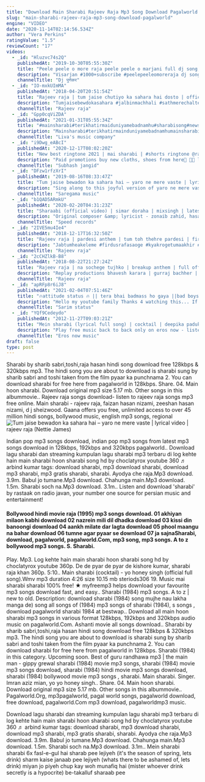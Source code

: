 ```yaml
---
title: "Download Main Sharabi Rajeev Raja Mp3 Song Download Pagalworld Audio"
slug: "main-sharabi-rajeev-raja-mp3-song-download-pagalworld"
engine: "VIDEO"
date: "2020-11-14T02:14:56.534Z"
author: "Vera Perkins"
ratingValue: "1.5"
reviewCount: "17"
videos:
  - _id: "Hluzvc74s2Q"
    publishedAt: "2019-10-30T05:55:30Z"
    title: "Peele peele o more raja peele peele o marjani full dj song,"
    description: "Visarjan #1000+subscribe #peelepeeleomoreraja dj song remix, peele peele o more raja dj song status, peele peele o more raja dj song gana, peele peele o"
    channelTitle: "Dj पुणेकर"
  - _id: "IO-mxkUImMA"
    publishedAt: "2018-04-20T20:51:54Z"
    title: "Rajeev raja | tum jaise chutiyo ka sahara hai dosto | official | yaro ne mere vaste | friends anthem"
    description: "Tumjaisebewdokasahara #jalbinmachhali #sathmerechalteho #yaronenemerevaste most awaited song #friendsanthem .❤️ #subscribe my youtube channel"
    channelTitle: "Rajeev raja"
  - _id: "Gpp0cqViZDA"
    publishedAt: "2021-01-31T05:55:34Z"
    title: "#mainsharabi#terikhatirmaiduniyamebadnamhu#sharabisong#newsong#rajeevraja#nizamibrothers#shizwood#dj"
    description: "Mainsharabi#terikhatirmainduniyamebadnamhumainsharabisharabi#djsong#newsong#papularsong#newwhatsaapsong#teri khatir me duniya ki khushiyaan"
    channelTitle: "Liva's music company"
  - _id: "i9Dwg_eABcI"
    publishedAt: "2020-12-17T08:02:20Z"
    title: "New best ringtone 2021 | mai sharabi | #shorts ringtone @rajeev raja"
    description: "Paid promotions buy new cloths, shoes from here🧥 🧦🧦 link ~ #shorts #short #ringtone #ringtones"
    channelTitle: "Subhash jangid"
  - _id: "DFzw1rfzXrI"
    publishedAt: "2019-08-16T08:33:47Z"
    title: "Tum jaise bewadon ka sahara hai – yaro ne mere vaste | lyrical video | rajeev raja"
    description: "Sing along to this joyful version of yaro ne mere vaste – friends anthem by rajeev raja. Music is re-arranged by vikaas vishwakarma. The original song was"
    channelTitle: "Saregama music"
  - _id: "b1QAD5ARmkU"
    publishedAt: "2020-02-20T04:31:23Z"
    title: "Sharaabi (official video) | simar doraha | mixsingh | latest punjabi songs 2020 | speed records"
    description: "Original composer &amp; lyricist - zonaib zahid, hasan nawaz song - sharaabi (full video) singer lyrics - simar doraha music : mixsingh ()"
    channelTitle: "Speed records"
  - _id: "2IVE5mu4Ie4"
    publishedAt: "2018-12-17T16:32:50Z"
    title: "Rajeev raja | pardesi anthem | tum toh thehre pardesi | fir dusra fasaoge"
    description: "Jabtumheakeleme #firdusrafasaoge #kyakrogetumaakhir #kyakarogetumaakhirqabarparmeriaakar #jabtumheakelememeriyadayegi"
    channelTitle: "Rajeev raja"
  - _id: "2cCHZlkB-B8"
    publishedAt: "2018-08-22T21:27:24Z"
    title: "Rajeev raja | na sochege tujhko | breakup anthem | full official video | aditya dev |"
    description: "Replay productions bhavesh karara | gurraj bachher | gurjeet anand presents the breakup anthem by rajeev raja actor, singer, lyrics"
    channelTitle: "Rajeev raja"
  - _id: "apRFp8r6iJ8"
    publishedAt: "2021-02-04T07:51:46Z"
    title: "🔥attitude status 🔥 || tera bhai badmass ho gaya ||bad boys attitude whatsapp status"
    description: "Hello my youtube family Thanks 4 watching this... If u like this, plz subscribe &amp; share important notice.... ©️ all copyrights"
    channelTitle: "Sarim status"
  - _id: "YQf9Cedeydo"
    publishedAt: "2012-11-27T09:03:21Z"
    title: "Mein sharabi (lyrical full song) | cocktail | deepika padukone &amp;amp; siaf ali khan"
    description: "Play free music back to back only on eros now - listen to the full song mein sharabi from cocktail sung by imran aziz mian &amp; yo yo"
    channelTitle: "Eros now music"
draft: false
type: post
---
```


Sharabi by sharib sabri,toshi,raja hasan hindi song download free 128kbps &amp; 320kbps mp3. The hindi song you are about to download is sharabi sung by sharib sabri and toshi taken from the film pyaar ka punchnama 2. You can download sharabi for free here from pagalworld in 128kbps. Share. 04. Main hoon sharabi. Download original mp3 size 5.17 mb. Other songs in this albummovie.. Rajeev raja songs download- listen to rajeev raja songs mp3 free online. Main sharabi - rajeev raja, faizan hasan nizami, zeeshan hasan nizami, d j sheizwood. Gaana offers you free, unlimited access to over 45 million hindi songs, bollywood music, english mp3 songs, regional
![Tum jaise bewadon ka sahara hai – yaro ne mere vaste | lyrical video | rajeev raja (Nettie James)](https://i.ytimg.com/vi/DFzw1rfzXrI/hqdefault.jpg "Tum jaise bewadon ka sahara hai – yaro ne mere vaste | lyrical video | rajeev raja (Gilbert Saunders)")

Indian pop mp3 songs download, indian pop mp3 songs from latest mp3 songs download in 128kbps, 192kbps and 320kbps pagalworld.. Download lagu sharabi dan streaming kumpulan lagu sharabi mp3 terbaru di log kehte hain main sharabi hoon sharabi song hd by choclatyrox youtube 360 ♬ arbind kumar tags: download sharabi, mp3 download sharabi, download mp3 sharabi, mp3 gratis sharabi, sharabi. Ayodya che raja.Mp3 download. 3.9m. Babul jo tumane.Mp3 download. Chahunga main.Mp3 download. 1.5m. Sharabi soch na.Mp3 download. 3.1m.. Listen and download &#39;sharabi&#39; by rastaak on radio javan, your number one source for persian music and entertainment!
<!--inArticleAds-->

<!--galleryOne-->

#### Bollywood hindi movie raja (1995) mp3 songs download. 01 akhiyan milaon kabhi download 02 nazrein mili dil dhadka download 03 kissi din banoongi download 04 aankh milate dar lagta download 05 phool maangu na bahar download 06 tumne agar pyaar se download 07 ja sajnaSharabi, download, pagalworld, pagalworld.Com, mp3 song, mp3 songs. A to z bollywood mp3 songs. S. Sharabi.
<!--inArticleAds-->

<!--galleryTwo-->

Play. Mp3. Log kehte hain main sharabi hoon sharabi song hd by choclatyrox youtube 360p. De de pyar de pyar de kishore kumar, sharabi raja khan 360p. 5:10.. Main sharabi (cocktail) - yo honey singh (official full song).Wmv mp3 duration 4:26 size 10.15 mb  steriods306 19. Music mai sharabi sharabi 100% free! ★ myfreemp3 helps download your favourite mp3 songs download fast, and easy.. Sharabi (1984) mp3 songs. A to z | new to old. Description: download sharabi (1984) song mujhe nau lakha manga de) song all songs of (1984) mp3 songs of sharabi (1984), s songs , download pagalworld sharabi 1984 at bestwap.. Download all main hoon sharabi mp3 songs in various format 128kbps, 192kbps and 320kbps audio music on pagalworld.Com. Ashanti movie all songs download.. Sharabi by sharib sabri,toshi,raja hasan hindi song download free 128kbps &amp; 320kbps mp3. The hindi song you are about to download is sharabi sung by sharib sabri and toshi taken from the film pyaar ka punchnama 2. You can download sharabi for free here from pagalworld in 128kbps. Sharabi (1984) in this category. Upcoming soon. Best of guru randhawa mp3 | the main man - gippy grewal sharabi (1984) movie mp3 songs, sharabi (1984) movie mp3 songs download, sharabi (1984) hindi movie mp3 songs download, sharabi (1984) bollywood movie mp3 songs , sharabi. Main sharabi. Singer. Imran aziz mian, yo yo honey singh.. Share. 04. Main hoon sharabi. Download original mp3 size 5.17 mb. Other songs in this albummovie.. Pagalworld.Org, mp3pagalworld, pagal world songs, pagalworld download, free download, pagalworld.Com mp3 download, pagalworldmp3 music.
<!--galleryThree-->

Download lagu sharabi dan streaming kumpulan lagu sharabi mp3 terbaru di log kehte hain main sharabi hoon sharabi song hd by choclatyrox youtube 360 ♬ arbind kumar tags: download sharabi, mp3 download sharabi, download mp3 sharabi, mp3 gratis sharabi, sharabi. Ayodya che raja.Mp3 download. 3.9m. Babul jo tumane.Mp3 download. Chahunga main.Mp3 download. 1.5m. Sharabi soch na.Mp3 download. 3.1m.. Mein sharabi sharabi 6x fasl-e-gul hai sharab pee lejiyeh (it&#39;s the season of spring, lets drink) sharm kaise janaab pee lejiyeh (whats there to be ashamed of, lets drink) miyan jo piyeh chup kay woh munafiq hai (mister whoever drink secretly is a hypocrite) be-takalluf sharaab pee